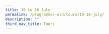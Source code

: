 ```yaml
---
title: 10 to 16 July
permalink: /programmes-old/tours/10-16-july/
description: ""
third_nav_title: Tours
---
```

